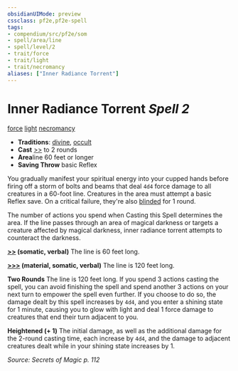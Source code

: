 ```yaml
---
obsidianUIMode: preview
cssclass: pf2e,pf2e-spell
tags:
- compendium/src/pf2e/som
- spell/area/line
- spell/level/2
- trait/force
- trait/light
- trait/necromancy
aliases: ["Inner Radiance Torrent"]
---
```

# Inner Radiance Torrent *Spell 2*   
[force](../../rules/traits/force.md)  [light](../../rules/traits/light.md)  [necromancy](../../rules/traits/necromancy.md)  

- **Traditions**: [divine](../../rules/traits/divine.md), [occult](../../rules/traits/occult.md)
- **Cast** [>>](../../rules/core-rulebook/chapter-9-playing-the-game.md#Actions "Two-Action") to 2 rounds 
- **Area**line 60 feet or longer
- **Saving Throw**  basic Reflex

You gradually manifest your spiritual energy into your cupped hands before firing off a storm of bolts and beams that deal `4d4` force damage to all creatures in a 60-foot line. Creatures in the area must attempt a basic Reflex save. On a critical failure, they're also [blinded](../../rules/conditions.md#Blinded) for 1 round.

The number of actions you spend when Casting this Spell determines the area. If the line passes through an area of magical darkness or targets a creature affected by magical darkness, inner radiance torrent attempts to counteract the darkness.

**[>>](../../rules/core-rulebook/chapter-9-playing-the-game.md#Actions "Two-Action") (somatic, verbal)** The line is 60 feet long.

**[>>>](../../rules/core-rulebook/chapter-9-playing-the-game.md#Actions "Three-Action") (material, somatic, verbal)** The line is 120 feet long.

**Two Rounds** The line is 120 feet long. If you spend 3 actions casting the spell, you can avoid finishing the spell and spend another 3 actions on your next turn to empower the spell even further. If you choose to do so, the damage dealt by this spell increases by `4d4`, and you enter a shining state for 1 minute, causing you to glow with light and deal 1 force damage to creatures that end their turn adjacent to you.

**Heightened (+ 1)** The initial damage, as well as the additional damage for the 2-round casting time, each increase by `4d4`, and the damage to adjacent creatures dealt while in your shining state increases by 1.

*Source: Secrets of Magic p. 112*